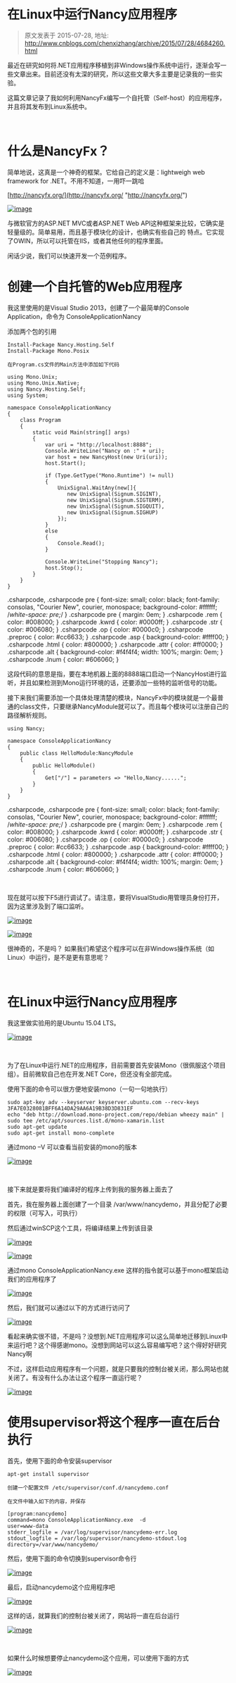 # 在Linux中运行Nancy应用程序 
> 原文发表于 2015-07-28, 地址: http://www.cnblogs.com/chenxizhang/archive/2015/07/28/4684260.html 


最近在研究如何将.NET应用程序移植到非Windows操作系统中运行，逐渐会写一些文章出来。目前还没有太深的研究，所以这些文章大多主要是记录我的一些实验。

 这篇文章记录了我如何利用NancyFx编写一个自托管（Self-host）的应用程序，并且将其发布到Linux系统中。

  

 什么是NancyFx？
===========

 简单地说，这真是一个神奇的框架。它给自己的定义是：lightweigh web framework for .NET。不用不知道，一用吓一跳哈

 [http://nancyfx.org/](http://nancyfx.org/ "http://nancyfx.org/")

 [![image](http://images0.cnblogs.com/blog/9072/201507/282031092191679.png "image")](http://images0.cnblogs.com/blog/9072/201507/282031087031238.png)

 与微软官方的ASP.NET MVC或者ASP.NET Web API这种框架来比较，它确实是轻量级的。简单易用，而且基于模块化的设计，也确实有些自己的 特点。它实现了OWIN，所以可以托管在IIS，或者其他任何的程序里面。

 闲话少说，我们可以快速开发一个范例程序。

 创建一个自托管的Web应用程序
===============

 我这里使用的是Visual Studio 2013，创建了一个最简单的Console Application，命令为 ConsoleApplicationNancy 

 添加两个包的引用


```
Install-Package Nancy.Hosting.Self
Install-Package Mono.Posix
```

```
在Program.cs文件的Main方法中添加如下代码
```

```
using Mono.Unix;
using Mono.Unix.Native;
using Nancy.Hosting.Self;
using System;

namespace ConsoleApplicationNancy
{
    class Program
    {
        static void Main(string[] args)
        {
            var uri = "http://localhost:8888";
            Console.WriteLine("Nancy on :" + uri);
            var host = new NancyHost(new Uri(uri));
            host.Start();

            if (Type.GetType("Mono.Runtime") != null)
            {
                UnixSignal.WaitAny(new[]{
                   new UnixSignal(Signum.SIGINT),
                   new UnixSignal(Signum.SIGTERM),
                   new UnixSignal(Signum.SIGQUIT),
                   new UnixSignal(Signum.SIGHUP)
                });
            }
            else
            {
                Console.Read();
            }

            Console.WriteLine("Stopping Nancy");
            host.Stop();
        }
    }
}

```


.csharpcode, .csharpcode pre
{
 font-size: small;
 color: black;
 font-family: consolas, "Courier New", courier, monospace;
 background-color: #ffffff;
 /*white-space: pre;*/
}
.csharpcode pre { margin: 0em; }
.csharpcode .rem { color: #008000; }
.csharpcode .kwrd { color: #0000ff; }
.csharpcode .str { color: #006080; }
.csharpcode .op { color: #0000c0; }
.csharpcode .preproc { color: #cc6633; }
.csharpcode .asp { background-color: #ffff00; }
.csharpcode .html { color: #800000; }
.csharpcode .attr { color: #ff0000; }
.csharpcode .alt 
{
 background-color: #f4f4f4;
 width: 100%;
 margin: 0em;
}
.csharpcode .lnum { color: #606060; }




这段代码的意思是指，要在本地机器上面的8888端口启动一个NancyHost进行监听，并且如果检测到Mono运行环境的话，还要添加一些特的监听信号的功能。


接下来我们需要添加一个具体处理清楚的模块，NancyFx中的模块就是一个最普通的class文件，只要继承NancyModule就可以了。而且每个模块可以注册自己的路径解析规则。


```
using Nancy;

namespace ConsoleApplicationNancy
{
    public class HelloModule:NancyModule
    {
        public HelloModule()
        {
            Get["/"] = parameters => "Hello,Nancy......";
        }
    }
}

```

.csharpcode, .csharpcode pre
{
 font-size: small;
 color: black;
 font-family: consolas, "Courier New", courier, monospace;
 background-color: #ffffff;
 /*white-space: pre;*/
}
.csharpcode pre { margin: 0em; }
.csharpcode .rem { color: #008000; }
.csharpcode .kwrd { color: #0000ff; }
.csharpcode .str { color: #006080; }
.csharpcode .op { color: #0000c0; }
.csharpcode .preproc { color: #cc6633; }
.csharpcode .asp { background-color: #ffff00; }
.csharpcode .html { color: #800000; }
.csharpcode .attr { color: #ff0000; }
.csharpcode .alt 
{
 background-color: #f4f4f4;
 width: 100%;
 margin: 0em;
}
.csharpcode .lnum { color: #606060; }

 


现在就可以按下F5进行调试了。请注意，要将VisualStudio用管理员身份打开，因为这里涉及到了端口监听。


[![image](http://images0.cnblogs.com/blog/9072/201507/282031100165035.png "image")](http://images0.cnblogs.com/blog/9072/201507/282031095782337.png)


[![image](http://images0.cnblogs.com/blog/9072/201507/282031110946605.png "image")](http://images0.cnblogs.com/blog/9072/201507/282031105311179.png)


很神奇的，不是吗？ 如果我们希望这个程序可以在非Windows操作系统（如Linux）中运行，是不是更有意思呢？


 


在Linux中运行Nancy应用程序
==================


我这里做实验用的是Ubuntu 15.04 LTS。


[![image](http://images0.cnblogs.com/blog/9072/201507/282031120638676.png "image")](http://images0.cnblogs.com/blog/9072/201507/282031115478235.png)


 


为了在Linux中运行.NET的应用程序，目前需要首先安装Mono（很佩服这个项目组）。目前微软自己也在开发.NET Core，但还没有全部完成。


使用下面的命令可以很方便地安装mono（一句一句地执行）


```
sudo apt-key adv --keyserver keyserver.ubuntu.com --recv-keys 3FA7E0328081BFF6A14DA29AA6A19B38D3D831EF
echo "deb http://download.mono-project.com/repo/debian wheezy main" | sudo tee /etc/apt/sources.list.d/mono-xamarin.list
sudo apt-get update
sudo apt-get install mono-complete
```

通过mono –V 可以查看当前安装的mono的版本


[![image](http://images0.cnblogs.com/blog/9072/201507/282031136566390.png "image")](http://images0.cnblogs.com/blog/9072/201507/282031125943348.png)


 


接下来就是要将我们编译好的程序上传到我的服务器上面去了


首先，我在服务器上面创建了一个目录 /var/www/nancydemo，并且分配了必要的权限（可写入，可执行）


然后通过winSCP这个工具，将编译结果上传到该目录


[![image](http://images0.cnblogs.com/blog/9072/201507/282031149229904.png "image")](http://images0.cnblogs.com/blog/9072/201507/282031143287018.png)


[![image](http://images0.cnblogs.com/blog/9072/201507/282031161888716.png "image")](http://images0.cnblogs.com/blog/9072/201507/282031155168088.png)


通过mono ConsoleApplicationNancy.exe 这样的指令就可以基于mono框架启动我们的应用程序了


[![image](http://images0.cnblogs.com/blog/9072/201507/282031170942573.png "image")](http://images0.cnblogs.com/blog/9072/201507/282031167193387.png)


然后，我们就可以通过以下的方式进行访问了


[![image](http://images0.cnblogs.com/blog/9072/201507/282031181887372.png "image")](http://images0.cnblogs.com/blog/9072/201507/282031175632730.png)


看起来确实很不错，不是吗？没想到.NET应用程序可以这么简单地迁移到Linux中来运行吧？这个得感谢mono。没想到网站可以这么容易编写吧？这个得好好研究Nancy啊


不过，这样启动应用程序有一个问题，就是只要我的控制台被关闭，那么网站也就关闭了。有没有什么办法让这个程序一直运行呢？


[![image](http://images0.cnblogs.com/blog/9072/201507/282031191882200.png "image")](http://images0.cnblogs.com/blog/9072/201507/282031187667029.png)



使用supervisor将这个程序一直在后台执行
========================


首先，使用下面的命令安装supervisor


```
apt-get install supervisor
```

```
创建一个配置文件 /etc/supervisor/conf.d/nancydemo.conf  
```

```
在文件中输入如下的内容，并保存
```

```
[program:nancydemo]
command=mono ConsoleApplicationNancy.exe  -d
user=www-data
stderr_logfile = /var/log/supervisor/nancydemo-err.log
stdout_logfile = /var/log/supervisor/nancydemo-stdout.log
directory=/var/www/nancydemo/
```

然后，使用下面的命令切换到supervisor命令行


[![image](http://images0.cnblogs.com/blog/9072/201507/282031199692328.png "image")](http://images0.cnblogs.com/blog/9072/201507/282031196106371.png)


最后，启动nancydemo这个应用程序吧


[![image](http://images0.cnblogs.com/blog/9072/201507/282031213286813.png "image")](http://images0.cnblogs.com/blog/9072/201507/282031205476686.png)


这样的话，就算我们的控制台被关闭了，网站将一直在后台运行


[![image](http://images0.cnblogs.com/blog/9072/201507/282031224381141.png "image")](http://images0.cnblogs.com/blog/9072/201507/282031219066470.png)


 


如果什么时候想要停止nancydemo这个应用，可以使用下面的方式


[![image](http://images0.cnblogs.com/blog/9072/201507/282031233443997.png "image")](http://images0.cnblogs.com/blog/9072/201507/282031227971799.png)

